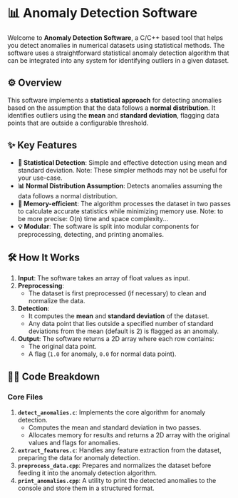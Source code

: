 # 📊 Anomaly Detection Software

Welcome to **Anomaly Detection Software**, a C/C++ based tool that helps you detect anomalies in numerical datasets using statistical methods. The software uses a straightforward statistical anomaly detection algorithm that can be integrated into any system for identifying outliers in a given dataset.

## ⚙️ Overview

This software implements a **statistical approach** for detecting anomalies based on the assumption that the data follows a **normal distribution**. It identifies outliers using the **mean** and **standard deviation**, flagging data points that are outside a configurable threshold.

## ✨ Key Features

- **🧠 Statistical Detection**: Simple and effective detection using mean and standard deviation. Note: These simpler methods may not be useful for your use-case.
- **📊 Normal Distribution Assumption**: Detects anomalies assuming the data follows a normal distribution.
- **💾 Memory-efficient**: The algorithm processes the dataset in two passes to calculate accurate statistics while minimizing memory use. Note: to be more precise: O(n) time and space complexity...
- **💡 Modular**: The software is split into modular components for preprocessing, detecting, and printing anomalies.

## 🛠️ How It Works

1. **Input**: The software takes an array of float values as input.
2. **Preprocessing**:
   - The dataset is first preprocessed (if necessary) to clean and normalize the data.
3. **Detection**:
   - It computes the **mean** and **standard deviation** of the dataset.
   - Any data point that lies outside a specified number of standard deviations from the mean (default is 2) is flagged as an anomaly.
4. **Output**: The software returns a 2D array where each row contains:
   - The original data point.
   - A flag (`1.0` for anomaly, `0.0` for normal data point).

## 🧑‍💻 Code Breakdown

### Core Files

1. **`detect_anomalies.c`**: Implements the core algorithm for anomaly detection.
   - Computes the mean and standard deviation in two passes.
   - Allocates memory for results and returns a 2D array with the original values and flags for anomalies.
2. **`extract_features.c`**: Handles any feature extraction from the dataset, preparing the data for anomaly detection.
3. **`preprocess_data.cpp`**: Prepares and normalizes the dataset before feeding it into the anomaly detection algorithm.
4. **`print_anomalies.cpp`**: A utility to print the detected anomalies to the console and store them in a structured format.
